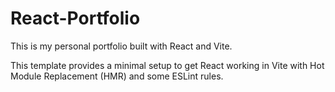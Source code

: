 # React-Portfolio

This is my personal portfolio built with React and Vite.

This template provides a minimal setup to get React working in Vite with Hot Module Replacement (HMR) and some ESLint rules.
